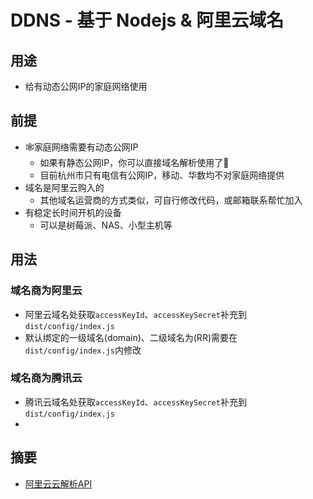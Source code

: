 # DDNS - 基于 Nodejs & 阿里云域名

## 用途

- 给有动态公网IP的家庭网络使用

## 前提

- 🕸️家庭网络需要有动态公网IP
  - 如果有静态公网IP，你可以直接域名解析使用了🐒
  - 目前杭州市只有电信有公网IP，移动、华数均不对家庭网络提供
- 域名是阿里云购入的
  - 其他域名运营商的方式类似，可自行修改代码，或邮箱联系帮忙加入
- 有稳定长时间开机的设备
  - 可以是树莓派、NAS、小型主机等

## 用法

### 域名商为阿里云

- 阿里云域名处获取`accessKeyId`、`accessKeySecret`补充到`dist/config/index.js`
- 默认绑定的一级域名(domain)、二级域名为(RR)需要在`dist/config/index.js`内修改

### 域名商为腾讯云

- 腾讯云域名处获取`accessKeyId`、`accessKeySecret`补充到`dist/config/index.js`
-

## 摘要

- [阿里云云解析API](https://help.aliyun.com/document_detail/29776.html)